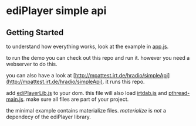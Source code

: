 # ediPlayer simple api

## Getting Started
to understand how everything works, look at the example in [app.js](app.js).


to run the demo you can check out this repo and run it. however you need a webserver to do this. 


you can also have a look at [http://mpattest.irt.de/hradio/simpleApi](http://mpattest.irt.de/hradio/simpleApi). it runs this repo.

add [ediPlayerLib.js](ediPlayerLib.js) to your dom. this file will also load [irtdab.js](irtdab.js) and [pthread-main.js](pthread-main.js). make sure all files are part of your project.


the minimal example contains materialize files. *materialize* is *not* a dependecy of the ediPlayer library.
